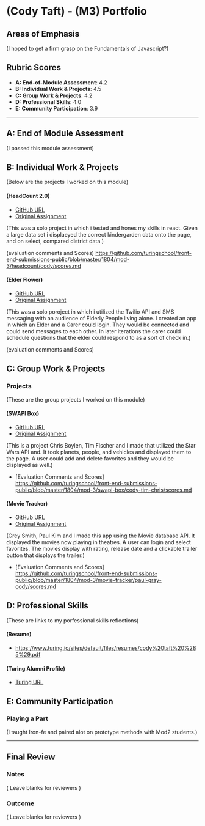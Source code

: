# (Cody Taft) - (M3) Portfolio

## Areas of Emphasis

(I hoped to get a firm grasp on the Fundamentals of Javascript?)

## Rubric Scores

- **A: End-of-Module Assessment**: 4.2
- **B: Individual Work & Projects**: 4.5
- **C: Group Work & Projects**: 4.2
- **D: Professional Skills**: 4.0
- **E: Community Participation**: 3.9

---

## A: End of Module Assessment

(I passed this module assessment)

## B: Individual Work & Projects

(Below are the projects I worked on this module)

#### (HeadCount 2.0)

- [GitHub URL](https://github.com/codytaft/headcount2.0)
- [Original Assignment](https://github.com/turingschool-examples/headcount2.0)

(This was a solo project in which i tested and hones my skills in react. Given a large data set i displaeyed the correct kindergarden data onto the page, and on select, compared district data.)

(evaluation comments and Scores) https://github.com/turingschool/front-end-submissions-public/blob/master/1804/mod-3/headcount/cody/scores.md

#### (Elder Flower)

- [GitHub URL](https://github.com/codytaft/elder-flower)
- [Original Assignment](http://frontend.turing.io/projects/self-directed-project.html)

(This was a solo poroject in which i utilized the Twilio API and SMS messaging with an audience of Elderly People living alone. I created an app in which an Elder and a Carer could login. They would be connected and could send messages to each other. In later iterations the carer could schedule questions that the elder could respond to as a sort of check in.)

(evaluation comments and Scores)

## C: Group Work & Projects

### Projects

(These are the group projects I worked on this module)

#### (SWAPI Box)

- [GitHub URL](https://github.com/codytaft/swapibox)
- [Original Assignment](http://frontend.turing.io/projects/swapi-box.html)

(This is a project Chris Boylen, Tim Fischer and I made that utilized the Star Wars API and. It took planets, people, and vehicles and displayed them to the page. A user could add and delete favorites and they would be displayed as well.)

- [Evaluation Comments and Scores] https://github.com/turingschool/front-end-submissions-public/blob/master/1804/mod-3/swapi-box/cody-tim-chris/scores.md

#### (Movie Tracker)

- [GitHub URL](https://github.com/codytaft/cody-movie-tracker)
- [Original Assignment](https://github.com/turingschool-examples/movie-tracker)

(Grey Smith, Paul Kim and I made this app using the Movie database API. It displayed the movies now playing in theatres. A user can login and select favorites. The movies display with rating, release date and a clickable trailer button that displays the trailer.)

- [Evaluation Comments and Scores] https://github.com/turingschool/front-end-submissions-public/blob/master/1804/mod-3/movie-tracker/paul-gray-cody/scores.md

## D: Professional Skills

(These are links to my porfessional skills reflections)

#### (Resume)

- https://www.turing.io/sites/default/files/resumes/cody%20taft%20%285%29.pdf

#### (Turing Alumni Profile)

- [Turing URL](https://alumni.turing.io/alumni/cody-taft)

## E: Community Participation

### Playing a Part

(I taught Iron-fe and paired alot on prototype methods with Mod2 students.)

---

## Final Review

### Notes

( Leave blanks for reviewers )

### Outcome

( Leave blanks for reviewers )
